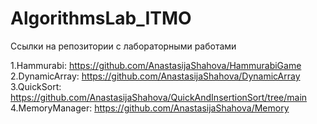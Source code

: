 # AlgorithmsLab_ITMO

Ссылки на репозитории с лабораторными работами

1.Hammurabi: https://github.com/AnastasijaShahova/HammurabiGame   
2.DynamicArray: https://github.com/AnastasijaShahova/DynamicArray  
3.QuickSort: https://github.com/AnastasijaShahova/QuickAndInsertionSort/tree/main  
4.MemoryManager: https://github.com/AnastasijaShahova/Memory




